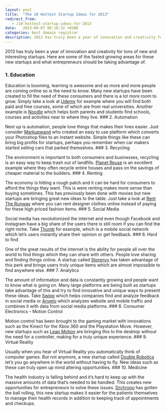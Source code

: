 ```yaml
---
layout: post
title:  "The 10 Hottest Startup Ideas for 2013"
redirect_from:
   - /10-hottest-startup-ideas-for-2013
date:   2013-09-07 00:16:32 +0100
categories: best domain registrar
description: 2013 has truly been a year of innovation and creativity for tons of new and interesting startups. Here are some of the fasted growing areas for these new startups and what entrepreneurs should be taki
---
```


2013 has truly been a year of innovation and creativity for tons of new and interesting startups. Here are some of the fasted growing areas for these new startups and what entrepreneurs should be taking advantage of.

### 1. Education

 Education is booming, learning is awesome and as more and more people are coming online so is the need to know. Many new startups have been created to fill the need of these consumers and there is a lot more room to grow. Simply take a look at [Udemy](http://udemy.com "Udemy") for example where you will find both paid and free courses, some of which are from real universities. Another example is [Noodle](http://noodle.org "Noodle") which helps both parents and students find schools, courses and activities near to where they live. ### 2. Automation

 Next up is automation, people love things that makes their lives easier. Just consider [Markupwand](http://markupwand.com "Markupwand") who created an easy to use platform which converts your Photoshop files to an instant website. Simple things like these can bring big profits for startups, perhaps you remember when car makers started selling cars that parked themselves. ### 3. Recycling

 The environment is important to both consumers and businesses, recycling is an easy way to keep trash out of landfills. [Planet Reuse](http://planetreuse.com "Planet Reuse") is an excellent example where they often recycle entire houses and pass on the savings of cheaper material to the builders. ### 4. Renting

 The economy is hitting a rough patch and it can be hard for consumers to afford the things they want. This is were renting makes more sense than buying sometimes. This has previously been done with movies but new startups are bringing great new ideas to the table. Just take a look at [Rent The Runway](http://renttherunway.com/ "Rent The Runway") where you can rent designer clothes online instead of paying for these high priced fashion items. ### 5. Social Media

 Social media has revolutionized the internet and even though Facebook and Instagram have a big share of the users there is still room if you can find the right niche. Take [Thumb](http://thumb.it "Thumb") for example, which is a mobile social network which let’s users instantly share their opinion or get feedback. ### 6. Hard to find

 One of the great results of the internet is the ability for people all over the world to find things which they can share with others. People love sharing and finding things online. A startup called [Storenvy](http://storenvy.com "Storenvy") has taken advantage of this perk and brings users truly unique items which are almost impossible to find anywhere else. ### 7. Analytics

 The amount of information and data is constantly growing and people want to know what is going on. Many large platforms are being built as startups take advantage of this and try to find innovative and unique ways to present these ideas. Take [Swipp](http://swipp.com "Swipp") which helps companies find and analyze feedback in social media or [Anveto](http://anveto.com "Anveto") which analyzes website and mobile traffic and combines it with data from social media platforms. ### 8. Consumer Electronics – Motion Control

 Motion control has been brought to the gaming market with innovations such as the Kinect for the Xbox 360 and the Playstation Move. However, new startups such as [Leap Motion](https://leapmotion.com "Leap Motion") are bringing this to the desktop without the need for a controller, making for a truly unique experience. ### 9. Virtual Reality

 Usually when you hear of Virtual Reality you automatically think of computer games. But not anymore, a new startup called [Double Robotics](http://doublerobotics.com "Double Robotics") let’s you go anywhere in the world without having to fly. New ideas such as these can truly open up mind altering opportunities. ### 10. Medicine

 The health industry is falling behind and it’s hard to keep up with the massive amounts of data that’s needed to be handled. This creates new opportunities for entrepreneurs to solve these issues. [Drchrono](https://drchrono.com "Drchrono") has gotten the ball rolling, this new startup makes it easier for the patients themselves to manage their health records in addition to keeping track of appointments and checkups. 